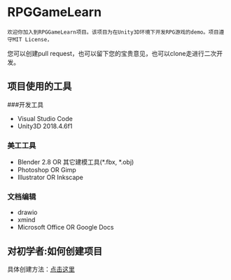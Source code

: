 # RPGGameLearn
    欢迎你加入到RPGGameLearn项目。该项目为在Unity3D环境下开发RPG游戏的demo。项目遵守MIT License，
您可以创建pull request，也可以留下您的宝贵意见，也可以clone走进行二次开发。

## 项目使用的工具
###开发工具
* Visual Studio Code
* Unity3D 2018.4.6f1
### 美工工具
* Blender 2.8 OR 其它建模工具(*.fbx, *.obj)
* Photoshop OR Gimp
* Illustrator OR Inkscape
### 文档编辑
* drawio
* xmind
* Microsoft Office OR Google Docs

## 对初学者:如何创建项目
具体创建方法：[点击这里](./docs/manual/readme.md)

